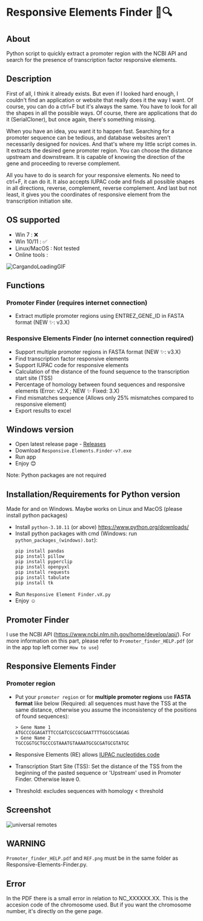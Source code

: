 # Responsive Elements Finder 🧬🔍

## About

Python script to quickly extract a promoter region with the NCBI API and search for the presence of transcription factor responsive elements.

## Description

First of all, I think it already exists. But even if I looked hard enough, I couldn't find an application or website that really does it the way I want. Of course, you can do a ctrl+F but it's always the same. You have to look for all the shapes in all the possible ways. Of course, there are applications that do it (SerialCloner), but once again, there's something missing. 

When you have an idea, you want it to happen fast. Searching for a promoter sequence can be tedious, and database websites aren't necessarily designed for novices. And that's where my little script comes in. It extracts the desired gene promoter region. You can choose the distance upstream and downstream. It is capable of knowing the direction of the gene and proceeding to reverse complement.

All you have to do is search for your responsive elements. No need to ctrl+F, it can do it. It also accepts IUPAC code and finds all possible shapes in all directions, reverse, complement, reverse complement. And last but not least, it gives you the coordinates of responsive element from the transcription initiation site.

## OS supported

- Win 7 : ❌
- Win 10/11 : ✅
- Linux/MacOS : Not tested
- Online tools :

![CargandoLoadingGIF](https://github.com/Jumitti/Responsive-Elements-Finder/assets/112354223/9f8112aa-341f-42de-9484-bf93e115ce5b)

## Functions
### Promoter Finder (requires internet connection)
- Extract mutliple promoter regions using ENTREZ_GENE_ID in FASTA format (NEW ✨: v3.X)

### Responsive Elements Finder (no internet connection required)
- Support multiple promoter regions in FASTA format (NEW ✨: v3.X)
- Find transcription factor responsive elements
- Support IUPAC code for responsive elements
- Calculation of the distance of the found sequence to the transcription start site (TSS)
- Percentage of homology between found sequences and responsive elements (Error: v2.X ; NEW ✨ Fixed: 3.X)
- Find mismatches sequence (Allows only 25% mismatches compared to responsive element)
- Export results to excel

## Windows version

- Open latest release page - [Releases](https://github.com/Jumitti/Responsive-Elements-Finder/releases/latest)
- Download ``Responsive.Elements.Finder-v?.exe``
- Run app
- Enjoy 😊

Note: Python packages are not required

## Installation/Requirements for Python version
Made for and on Windows. Maybe works on Linux and MacOS (please install python packages)

- Install ``python-3.10.11`` (or above) https://www.python.org/downloads/
- Install python packages with cmd (Windows: run ``python_packages_(windows).bat``):
    ```shell
    pip install pandas
    pip install pillow
    pip install pyperclip
    pip install openpyxl
    pip install requests
    pip install tabulate
    pip install tk
    ```
- Run ``Responsive Element Finder.vX.py``
- Enjoy ☺

## Promoter Finder

I use the NCBI API (https://www.ncbi.nlm.nih.gov/home/develop/api/). For more information on this part, please refer to ``Promoter_finder_HELP.pdf`` (or in the app top left corner ``How to use``)

## Responsive Elements Finder

### Promoter region

- Put your ``promoter region`` or for **multiple promoter regions** use **FASTA format** like below (Required: all sequences must have the TSS at the same distance, otherwise you assume the inconsistency of the positions of found sequences):
    ```shell
    > Gene Name 1
    ATGCCCGGAGATTTCCGATCGCCGCGAATTTTGGCGCGAGAG
    > Gene Name 2
    TGCCGGTGCTGCCCGTAAATGTAAAATGCGCGATGCGTATGC
    ```

- Responsive Elements (RE) allows [IUPAC nucleotides code](https://www.bioinformatics.org/sms/iupac.html)

- Transcription Start Site (TSS): Set the distance of the TSS from the beginning of the pasted sequence or 'Upstream' used in Promoter Finder. Otherwise leave 0.

- Threshold: excludes sequences with homology < threshold

## Screenshot

![universal remotes](https://raw.githubusercontent.com/Jumitti/Responsive-Elements-Finder/main/img/Responsive%20Elements%20Finder-v2.png)

## WARNING

``Promoter_finder_HELP.pdf`` and ``REF.png`` must be in the same folder as Responsive-Elements-Finder.py.

## Error

In the PDF there is a small error in relation to NC_XXXXXX.XX. This is the accesion code of the chromosome used. But if you want the chromosome number, it's directly on the gene page.
